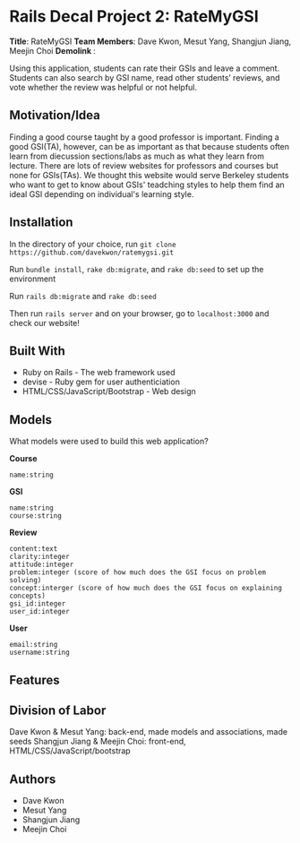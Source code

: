 # Rails Decal Project 2: RateMyGSI

<strong>Title</strong>: RateMyGSI
<strong> Team Members</strong>: Dave Kwon, Mesut Yang, Shangjun Jiang, Meejin Choi
<strong> Demolink </strong>:

Using this application, students can rate their GSIs and leave a comment. Students can also search by GSI name, read other students’ reviews, and vote whether the review was helpful or not helpful.

## Motivation/Idea

Finding a good course taught by a good professor is important. Finding a good GSI(TA), however, can be as important as that because students often learn from diecussion sections/labs as much as what they learn from lecture. There are lots of review websites for professors and courses but none for GSIs(TAs). We thought this website would serve Berkeley students who want to get to know about GSIs' teadching styles to help them find an ideal GSI depending on individual's learning style.

## Installation

In the directory of your choice, run ```git clone https://github.com/davekwon/ratemygsi.git```

Run ```bundle install```,  ```rake db:migrate```, and ```rake db:seed``` to set up the environment

Run ```rails db:migrate``` and ```rake db:seed```

Then run ```rails server``` and on your browser, go to ```localhost:3000``` and check our website!


## Built With

* Ruby on Rails - The web framework used
* devise - Ruby gem for user authenticiation
* HTML/CSS/JavaScript/Bootstrap - Web design


## Models

What models were used to build this web application?

**Course**
```
name:string
```
**GSI**
```
name:string
course:string
```
**Review**
```
content:text
clarity:integer
attitude:integer
problem:integer (score of how much does the GSI focus on problem solving)
concept:interger (score of how much does the GSI focus on explaining concepts)
gsi_id:integer
user_id:integer
```
**User**
```
email:string
username:string
```

## Features


## Division of Labor

Dave Kwon & Mesut Yang: back-end, made models and associations, made seeds
Shangjun Jiang & Meejin Choi: front-end, HTML/CSS/JavaScript/bootstrap

## Authors

* Dave Kwon
* Mesut Yang
* Shangjun Jiang
* Meejin Choi
